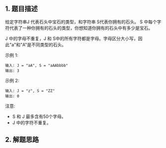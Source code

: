 ## 1. 题目描述

给定字符串J 代表石头中宝石的类型，和字符串 S代表你拥有的石头。 S 中每个字符代表了一种你拥有的石头的类型，你想知道你拥有的石头中有多少是宝石。

J 中的字母不重复，J 和 S中的所有字符都是字母。字母区分大小写，因此"a"和"A"是不同类型的石头。

示例 1:

```
输入: J = "aA", S = "aAAbbbb"
输出: 3
```


示例 2:

```
输入: J = "z", S = "ZZ"
输出: 0
```


注意:

-   S 和 J 最多含有50个字母。
-   J 中的字符不重复。 

## 2. 解题思路

